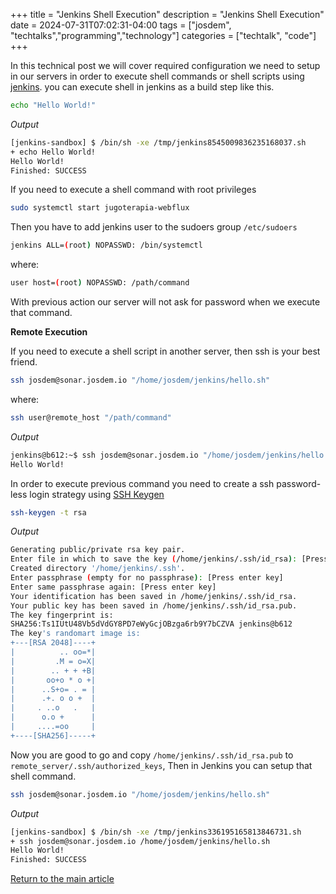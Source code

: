 +++
title =  "Jenkins Shell Execution"
description = "Jenkins Shell Execution"
date = 2024-07-31T07:02:31-04:00
tags = ["josdem", "techtalks","programming","technology"]
categories = ["techtalk", "code"]
+++

In this technical post we will cover required configuration we need to setup in our servers in order to execute shell commands or shell scripts using [jenkins](https://jenkins.io/). you can execute shell in jenkins as a build step like this.

```bash
echo "Hello World!"
```

*Output*

```bash
[jenkins-sandbox] $ /bin/sh -xe /tmp/jenkins8545009836235168037.sh
+ echo Hello World!
Hello World!
Finished: SUCCESS
```

If you need to execute a shell command with root privileges

```bash
sudo systemctl start jugoterapia-webflux
```

Then you have to add jenkins user to the sudoers group `/etc/sudoers`

```bash
jenkins ALL=(root) NOPASSWD: /bin/systemctl
```

where:

```bash
user host=(root) NOPASSWD: /path/command
```

With previous action our server will not ask for password when we execute that command.

**Remote Execution**

If you need to execute a shell script in another server, then ssh is your best friend.

```bash
ssh josdem@sonar.josdem.io "/home/josdem/jenkins/hello.sh"
```

where:

```bash
ssh user@remote_host "/path/command"
```

*Output*

```bash
jenkins@b612:~$ ssh josdem@sonar.josdem.io "/home/josdem/jenkins/hello.sh"
Hello World!
```

In order to execute previous command you need to create a ssh password-less login strategy using [SSH Keygen](https://www.ssh.com/ssh/keygen/)

```bash
ssh-keygen -t rsa
```

*Output*

```bash
Generating public/private rsa key pair.
Enter file in which to save the key (/home/jenkins/.ssh/id_rsa): [Press enter key]
Created directory '/home/jenkins/.ssh'.
Enter passphrase (empty for no passphrase): [Press enter key]
Enter same passphrase again: [Press enter key]
Your identification has been saved in /home/jenkins/.ssh/id_rsa.
Your public key has been saved in /home/jenkins/.ssh/id_rsa.pub.
The key fingerprint is:
SHA256:Ts1IUtU48Vb5dVdGY8PD7eWyGcjOBzga6rb9Y7bCZVA jenkins@b612
The key's randomart image is:
+---[RSA 2048]----+
|          .. oo=*|
|         .M = o=X|
|        .. + + +B|
|       oo+o * o +|
|      ..S+o= . = |
|      .+. o o +  |
|     . ..o   .   |
|      o.o +      |
|     ....=oo     |
+----[SHA256]-----+
```

Now you are good to go and copy `/home/jenkins/.ssh/id_rsa.pub` to `remote_server/.ssh/authorized_keys`, Then in Jenkins you can setup that shell command.

```bash
ssh josdem@sonar.josdem.io "/home/josdem/jenkins/hello.sh"
```

*Output*

```bash
[jenkins-sandbox] $ /bin/sh -xe /tmp/jenkins336195165813846731.sh
+ ssh josdem@sonar.josdem.io /home/josdem/jenkins/hello.sh
Hello World!
Finished: SUCCESS
```

[Return to the main article](/techtalk/cicd)
